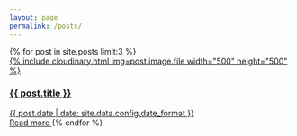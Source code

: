 ```yaml
---
layout: page
permalink: /posts/
---
```

<div>
  {% for post in site.posts limit:3 %}
    <a href="{% if post.external_link %}{{ post.external_link }}{% else %}{{ post.url }}{% endif %}" class="home-blog--item horizontal" data-aos="fade-up" data-aos-ratio=".25" data-aos-delay="{{ forloop.index | minus: 1 |  times:200 }}">
      <div class="home-blog--item--image">
        {% include cloudinary.html img=post.image.file width="500" height="500" %}
      </div>
      <div class="home-blog--item--text">
        <h3 class="home-blog--item--title">{{ post.title }}</h3>
        <!-- <p class="home-blog--item--excerpt">{{ post.excerpt | strip_html | strip_newlines | truncate: 80 }}</p> -->
        <div class="home-blog--item--date">{{ post.date | date: site.data.config.date_format }}</div>
      </div>
      <span class="home-blog--item--read-more">Read more</span>
    </a>
  {% endfor %}
</div>
